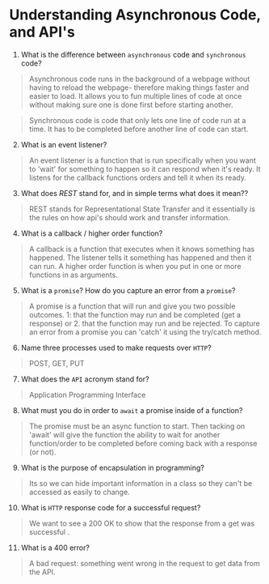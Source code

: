# Understanding Asynchronous Code, and API's
01. What is the difference between `asynchronous` code and `synchronous` code?

  > Asynchronous code runs in the background of a webpage without having to reload the webpage- therefore making things faster and easier to load. It allows you to fun multiple lines of code at once without making sure one is done first before starting another. 

  >Synchronous code is code that only lets one line of code run at a time. It has to be completed before another line of code can start. 

02. What is an event listener?

  > An event listener is a function that is run specifically when you want to 'wait' for something to happen so it can respond when it's ready. It listens for the callback functions orders and tell it when its ready. 

03. What does *REST* stand for, and in simple terms what does it mean??

  > REST stands for Representational State Transfer and it essentially is the rules on how api's should work and transfer information.  

04. What is a callback / higher order function?

  > A callback is a function that executes when it knows something has happened. The listener tells it something has happened and then it can run. A higher order function is when you put in one or more functions in as arguments.  

05. What is a `promise`? How do you capture an error from a `promise`?

  > A promise is a function that will run and give you two possible outcomes. 1: that the function may run and be completed (get a response) or 2. that the function may run and be rejected. To capture an error from a promise you can 'catch' it using the try/catch method. 

06. Name three processes used to make requests over `HTTP`?
                                                     
  > POST, GET, PUT

07. What does the `API` acronym stand for?

  > Application Programming Interface

08. What must you do in order to `await` a promise inside of a function?
                                                                                                        
  > The promise must be an async function to start. Then tacking on 'await' will give the function the ability to wait for another function/order to be completed before coming back with a response (or not). 

09. What is the purpose of encapsulation in programming?

  > Its so we can hide important information in a class so they can't be accessed as easily to change. 

10. What is `HTTP` response code for a successful request?

  > We want to see a 200 OK to show that the response from a get was successful .

11. What is a 400 error?

  > A bad request: something went wrong in the request to get data from the API. 
